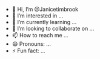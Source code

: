 - 👋 Hi, I’m @Janicetimbrook
- 👀 I’m interested in ...
- 🌱 I’m currently learning ...
- 💞️ I’m looking to collaborate on ...
- 📫 How to reach me ...
- 😄 Pronouns: ...
- ⚡ Fun fact: ...

<!---
Janicetimbrook/Janicetimbrook is a ✨ special ✨ repository because its `README.md` (this file) appears on your GitHub profile.
You can click the Preview link to take a look at your changes.
--->
